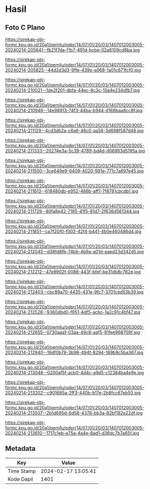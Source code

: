 # Hasil

## Foto C Plano

https://sirekap-obj-formc.kpu.go.id/20a1/pemilu/pdpr/14/07/01/20/03/1407012003005-20240214-205641--fb21f7da-f1b7-491d-bcbe-02a6109cd8ba.jpg

https://sirekap-obj-formc.kpu.go.id/20a1/pemilu/pdpr/14/07/01/20/03/1407012003005-20240214-205825--44d2d3d3-9ffe-439e-a068-1a01c671fcf0.jpg

https://sirekap-obj-formc.kpu.go.id/20a1/pemilu/pdpr/14/07/01/20/03/1407012003005-20240214-210021--1de2f201-dbfa-44ec-9c3c-10a4e234dfb7.jpg

https://sirekap-obj-formc.kpu.go.id/20a1/pemilu/pdpr/14/07/01/20/03/1407012003005-20240214-210946--14e98913-74f3-44ba-b944-d168baa8cc8f.jpg

https://sirekap-obj-formc.kpu.go.id/20a1/pemilu/pdpr/14/07/01/20/03/1407012003005-20240214-211129--4cd3db2a-c6a6-46c0-aa56-3d698f587d48.jpg

https://sirekap-obj-formc.kpu.go.id/20a1/pemilu/pdpr/14/07/01/20/03/1407012003005-20240214-211333--20274e3a-5c39-4789-bd4d-d06993d5195a.jpg

https://sirekap-obj-formc.kpu.go.id/20a1/pemilu/pdpr/14/07/01/20/03/1407012003005-20240214-211500--3ce649e9-6409-4020-991e-771c7a697e45.jpg

https://sirekap-obj-formc.kpu.go.id/20a1/pemilu/pdpr/14/07/01/20/03/1407012003005-20240214-211613--618480db-e952-486b-aff1-7f8781cbcdb1.jpg

https://sirekap-obj-formc.kpu.go.id/20a1/pemilu/pdpr/14/07/01/20/03/1407012003005-20240214-211729--80fa8e42-7185-41f5-81d7-2f636d561344.jpg

https://sirekap-obj-formc.kpu.go.id/20a1/pemilu/pdpr/14/07/01/20/03/1407012003005-20240214-211851--ca7f20f0-f002-42f4-b441-4b0e460486d4.jpg

https://sirekap-obj-formc.kpu.go.id/20a1/pemilu/pdpr/14/07/01/20/03/1407012003005-20240214-212045--d38fd8fb-74bb-4b9a-a01d-eaed23d342d5.jpg

https://sirekap-obj-formc.kpu.go.id/20a1/pemilu/pdpr/14/07/01/20/03/1407012003005-20240214-212212--47e9902f-0086-443f-bfef-be31db8c762e.jpg

https://sirekap-obj-formc.kpu.go.id/20a1/pemilu/pdpr/14/07/01/20/03/1407012003005-20240214-212403--cbc89a70-4435-431e-9fc7-3701ced53b39.jpg

https://sirekap-obj-formc.kpu.go.id/20a1/pemilu/pdpr/14/07/01/20/03/1407012003005-20240214-212526--9360dbd0-f951-4df5-acbc-1a2c91c4bf47.jpg

https://sirekap-obj-formc.kpu.go.id/20a1/pemilu/pdpr/14/07/01/20/03/1407012003005-20240214-212655--0730aaa1-03aa-49c8-aaf5-91fee968709f.jpg

https://sirekap-obj-formc.kpu.go.id/20a1/pemilu/pdpr/14/07/01/20/03/1407012003005-20240214-212940--19df0b78-3b98-494f-8294-189b9c5ba367.jpg

https://sirekap-obj-formc.kpu.go.id/20a1/pemilu/pdpr/14/07/01/20/03/1407012003005-20240214-213046--0200af5f-acb0-4d4c-a9d5-c12384ba4e9e.jpg

https://sirekap-obj-formc.kpu.go.id/20a1/pemilu/pdpr/14/07/01/20/03/1407012003005-20240214-213202--c901685a-2ff3-440b-b17e-2b8fcc67eb50.jpg

https://sirekap-obj-formc.kpu.go.id/20a1/pemilu/pdpr/14/07/01/20/03/1407012003005-20240214-213507--2b1d695d-6d58-4376-bb3a-82bf182e22df.jpg

https://sirekap-obj-formc.kpu.go.id/20a1/pemilu/pdpr/14/07/01/20/03/1407012003005-20240214-213610--1717c1eb-e75a-4a4e-8ad1-d36dc7b7a65f.jpg


## Metadata

| Key        | Value               |
| ---------- | ------------------- |
| Time Stamp | 2024-02-17 13:05:41 |
| Kode Dapil | 1401                |



